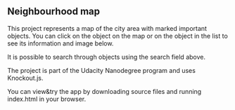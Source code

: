## Neighbourhood map
This project represents a map of the city area with marked important objects.
You can click on the object on the map or on the object in the list to see its information and image below.

It is possible to search through objects using the search field above.

The project is part of the Udacity Nanodegree program and uses Knockout.js.

You can view&try the app by downloading source files and running index.html in your browser.